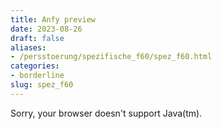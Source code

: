 ```yaml
---
title: Anfy preview
date: 2023-08-26
draft: false
aliases:
- /persstoerung/spezifische_f60/spez_f60.html
categories:
- borderline
slug: spez_f60
---
```



Sorry, your browser doesn't support Java(tm).

[](http://www.anfyteam.com)